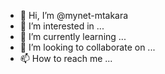 - 👋 Hi, I’m @mynet-mtakara
- 👀 I’m interested in ...
- 🌱 I’m currently learning ...
- 💞️ I’m looking to collaborate on ...
- 📫 How to reach me ...

<!---
mynet-mtakara/mynet-mtakara is a ✨ special ✨ repository because its `README.md` (this file) appears on your GitHub profile.
You can click the Preview link to take a look at your changes.
--->


